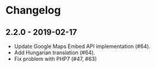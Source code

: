 # Changelog

## 2.2.0 - 2019-02-17
- Update Google Maps Embed API implementation (#64).
- Add Hungarian translation (#64).
- Fix problem with PHP7 (#47, #63)
